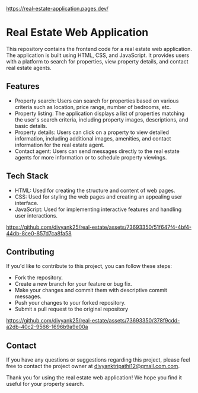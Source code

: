 
https://real-estate-application.pages.dev/



# Real Estate Web Application
This repository contains the frontend code for a real estate web application. The application is built using HTML, CSS, and JavaScript. It provides users with a platform to search for properties, view property details, and contact real estate agents.
## Features

- Property search: Users can search for properties based on various criteria such as location, price range, number of bedrooms, etc.
- Property listing: The application displays a list of properties matching the user's search criteria, including property images, descriptions, and basic details.
- Property details: Users can click on a property to view detailed information, including additional images, amenities, and contact information for the real estate agent.
- Contact agent: Users can send messages directly to the real estate agents for more information or to schedule property viewings.

## Tech Stack

- HTML: Used for creating the structure and content of web pages.
- CSS: Used for styling the web pages and creating an appealing user interface.
- JavaScript: Used for implementing interactive features and handling user interactions.



https://github.com/divyank25/real-estate/assets/73693350/51f647f4-4bf4-44db-8ce0-857d7ca8fa58




## Contributing

If you'd like to contribute to this project, you can follow these steps:

- Fork the repository.
- Create a new branch for your feature or bug fix.
- Make your changes and commit them with descriptive commit messages.
- Push your changes to your forked repository.
- Submit a pull request to the original repository



https://github.com/divyank25/real-estate/assets/73693350/378f9cdd-a2db-40c2-9566-1696b9a9e00a



## Contact
If you have any questions or suggestions regarding this project, please feel free to contact the project owner at divyanktripathi12@gmail.com.com.

Thank you for using the real estate web application! We hope you find it useful for your property search.
